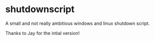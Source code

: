 # shutdownscript
A small and not really ambitious windows and linux shutdown script.


Thanks to Jay for the intial version!
